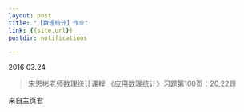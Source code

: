 ```yaml
---
layout: post
title: "【数理统计】作业"
link: {{site.url}}
postdir: notifications

---
```



2016 03.24

> 宋恩彬老师数理统计课程
>《应用数理统计》习题第100页：20,22题

来自主页君
